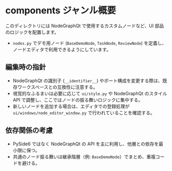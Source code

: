 # components ジャンル概要

このディレクトリには NodeGraphQt で使用するカスタムノードなど、UI 部品のロジックを配置します。

- `nodes.py` でデモ用ノード (`BaseDemoNode`, `TaskNode`, `ReviewNode`) を定義し、ノードエディタで利用できるようにしています。

## 編集時の指針
- NodeGraphQt の識別子 (`__identifier__`) やポート構成を変更する際は、既存ワークスペースとの互換性に注意する。
- 視覚的なふるまいは必要に応じて `ui/style.py` や NodeGraphQt のスタイル API で調整し、ここではノードの振る舞いロジックに集中する。
- 新しいノードを追加する場合は、エディタでの登録処理が `ui/windows/node_editor_window.py` で行われていることを確認する。

## 依存関係の考慮
- PySide6 ではなく NodeGraphQt の API を主に利用し、他層との依存を最小限に保つ。
- 共通のノード振る舞いは継承階層（例: `BaseDemoNode`）でまとめ、重複コードを避ける。
